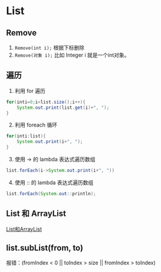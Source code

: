 # List

## Remove
1. `Remove(int i);` 根据下标删除
2. `Remove(对象 i);` 比如 Integer i 就是一个int对象。


## 遍历
1. 利用 for 遍历
```java
for(inti=0;i<list.size();i++){
    System.out.print(list.get(i)+", ");
}
```

2. 利用 foreach 循环
```java
for(inti:list){
    System.out.print(i+", ");
}
```

3. 使用 -> 的 lambda 表达式遍历数组
```java
list.forEach(i->System.out.print(i+", "))
```

4. 使用 :: 的 lambda 表达式遍历数组
```java
list.forEach(System.out::println);
```

## List 和 ArrayList
[List和ArrayList](List和ArrayList.md)

## list.subList(from, to)
报错：(fromIndex < 0 || toIndex > size || fromIndex > toIndex)